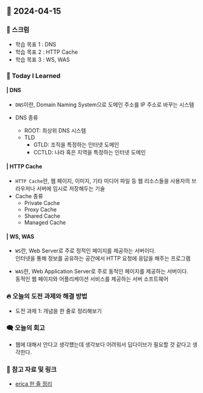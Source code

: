 ## 📆 2024-04-15

### 🔔 스크럼

- 학습 목표 1 : DNS
- 학습 목표 2 : HTTP Cache
- 학습 목표 3 : WS, WAS
  <br/>

### 🚀 Today I Learned

#### | DNS

- `DNS`이란, Domain Naming System으로 도메인 주소를 IP 주소로 바꾸는 시스템

- DNS 종류
  - ROOT: 최상위 DNS 시스템
  - TLD
    - GTLD: 조직을 특정하는 인터넷 도메인
    - CCTLD: 나라 혹은 지역을 특정하는 인터넷 도메인

#### | HTTP Cache

- `HTTP Cache`란, 웹 페이지, 이미지, 기타 미디어 파일 등 웹 리소스들을 사용자의 브라우저나 서버에 임시로 저장해두는 기술
- Cache 종류
  - Private Cache
  - Proxy Cache
  - Shared Cache
  - Managed Cache

#### | WS, WAS

- `WS`란, Web Server로 주로 정적인 페이지를 제공하는 서버이다. <br/>
  인터넷을 통해 정보를 공유하는 공간에서 HTTP 요청에 응답을 해주는 프로그램

- `WAS`란, Web Application Server로 주로 동적인 페이지를 제공하는 서버이다.<br/>
  동적인 웹 페이지와 어플리케이션 서비스를 제공하는 서버 소프트웨어

### 🔥 오늘의 도전 과제와 해결 방법

- 도전 과제 1: 개념을 한 줄로 정리해보기
  <br/>

### 🗨️ 오늘의 회고

<!--
- 오늘의 학습 경험에 대한 자유로운 생각이나 느낀 점을 기록합니다.
- 성공적인 점, 개선해야 할 점, 새롭게 시도하고 싶은 방법 등을 포함할 수 있습니다.-->

- 웹에 대해서 안다고 생각헀는데 생각보다 어려워서 딥다이브가 필요할 것 같다고 생각한다.
  <br/>

### 📰 참고 자료 및 링크

- <a href="https://www.notion.so/goorm/2-2150f0a41b80474c9376cbfcecc096be">erica 한 줄 정리</a>
